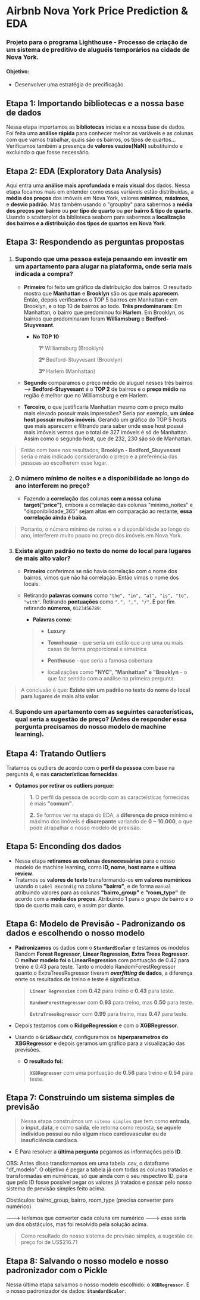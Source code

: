 # Airbnb Nova York Price Prediction & EDA
### Projeto para o programa Lighthouse - Processo de criação de um sistema de preditivo de aluguéis temporários na cidade de Nova York.

#### Objetivo:
- Desenvolver uma estratégia de precificação.

## Etapa 1: Importando bibliotecas e a nossa base de dados
Nessa etapa importamos as **bibliotecas** inicias e a nossa base de dados. Foi feita uma **análise rápida** para conhecer melhor as variáveis e as colunas com que vamos trabalhar, quais são os bairros, os tipos de quartos... Verificamos também a presença de **valores vazios(NaN)** substituindo e excluindo o que fosse necessário.

## Etapa 2: EDA (Exploratory Data Analysis)
Aqui entra uma **análise mais aprofundada e mais visual** dos dados. Nessa etapa focamos mais em entender como essas variáveis estão distribuídas, a **média dos preços** dos imóveis em Nova York, valores **mínimos**, **máximos**, e **desvio padrão**. Mas também usando o "groupby" para sabermos a **média dos preços por bairro** ou **por tipo de quarto** ou **por bairro & tipo de quarto**. Usando o scatterplot da biblioteca seaborn para sabermos a **localização dos bairros e a distribuição dos tipos de quartos em Nova York**.

## Etapa 3: Respondendo as perguntas propostas
1. ### Supondo que uma pessoa esteja pensando em investir em um apartamento para alugar na plataforma, onde seria mais indicada a compra?
     - **Primeiro** foi feito um gráfico da distribuição dos bairros. O resultado mostra que **Manhattan** e **Brooklyn** são os que **mais aparecem**. Então, depois verificamos o TOP 5 bairros em Manhattan e em Brooklyn, e o top 10 de bairros ao todo. **Três predominaram**: Em Manhattan, o bairro que predominou foi **Harlem**. Em Brooklyn, os bairros que predominaram foram **Williamsburg** e **Bedford-Stuyvesant**.
       
       - **No TOP 10**
     
       > **1º** Williamsburg (Brooklyn)
       > 
       > **2º** Bedford-Stuyvesant (Brooklyn)
       >
       > **3º** Harlem (Manhattan)

     - **Segundo** comparamos o preço médio de aluguel nesses três bairros --> **Bedford-Stuyvesant** é o **TOP 2** de bairros e o **preço médio** na região é melhor que no Williamsburg e em Harlem.
     - **Terceiro**, o que justificaria Manhattan mesmo com o preço muito mais elevado possuir mais impressões? Seria por exemplo, **um único host possuir muitos imóveis**. Gerando um gráfico do TOP 5 hosts que mais aparecem e filtrando para saber onde esse host possui mais imóveis vemos que o total de 327 imóveis é só de Manhattan. Assim como o segundo host, que de 232, 230 são só de Manhattan.

> Então com base nos resultados, **Brooklyn - Bedford_Stuyvesant** seria o mais indicado considerando o preço e a preferência das pessoas ao escolherem esse lugar.


2. ### O número mínimo de noites e a disponibilidade ao longo do ano interferem no preço?
     - Fazendo a **correlação** das colunas **com a nossa coluna target("price")**, embora a correlação das colunas "minimo_noites" e "disponibilidade_365" sejam altas em comparação ao restante, **essa correlação ainda é baixa**.

> Portanto, o número mínimo de noites e a disponibilidade ao longo do ano, interferem muito pouco no preço dos imóveis em Nova York.

3. ### Existe algum padrão no texto do nome do local para lugares de mais alto valor?
     - **Primeiro** conferimos se não havia correlação com o nome dos bairros, vimos que não há correlação. Então vimos o nome dos locais.
     - Retirando **palavras comuns** como `"the", "in", "at", "is", "to", "with"`. Retirando **pontuações** como `".", ",", "/"`. E por fim retirando **números**, `0123456789`:

       - **Palavras como:**   
       > - **Luxury**
       > 
       > - **Townhouse** - que seria um estilo que une uma ou mais casas de forma proporcional e simetrica
       > 
       > - **Penthouse** - que seria a famosa cobertura
       >
       > - localizações como **"NYC", "Manhattan" e "Brooklyn** - o que faz sentido com a análise na primeira pergunta.
       > 
> A conclusão é que: **Existe sim um padrão no texto do nome do local para lugares de mais alto valor**.
      
4. ### Supondo um apartamento com as seguintes características, qual seria a sugestão de preço? (Antes de responder essa pergunta precisamos do nosso modelo de machine learning).

## Etapa 4: Tratando Outliers
Tratamos os outliers de acordo com o **perfil da pessoa** com base na pergunta 4, e nas **características fornecidas**. 
- **Optamos por retirar os outliers porque:**
  > **1.** O perfil da pessoa de acordo com as caracteísticas fornecidas é mais **"comum"**.
  > 
  > **2.** Se formos ver na etapa do EDA, a **diferença do preço** mínimo e máximo dos imóveis é **discrepante** variando de **0 ~ 10.000**, o que pode atrapalhar o nosso modelo de previsão.

## Etapa 5: Enconding dos dados
- Nessa etapa **retiramos as colunas desnecessárias** para o nosso modelo de machine learning, como **ID, nome, host name e ultima review**. 
- Tratamos os **valores de texto** transformando-os **em valores numéricos** usando o `Label Encondig` na coluna **"bairro"**, e de forma `manual` atribuindo valores para as colunas **"bairro_group"** e **"room_type"** de acordo com a **média dos preços**. Atribuindo 1 para o grupo de bairro e o tipo de quarto mais caro, e assim por diante.

## Etapa 6: Modelo de Previsão - Padronizando os dados e escolhendo o nosso modelo
- **Padronizamos** os dados com o **`StandardScaler`** e testamos os modelos Random **Forest Regressor**, **Linear Regression**, **Extra Trees Regressor**. O **melhor modelo foi o LinearRegression** com pontuação de 0.42 para treino e 0.43 para teste. Tanto o modelo RandomForestRegressor quanto o ExtraTreesRegressor tiveram ***overfitting* de dados**, a diferença enrte os resultados de treino e teste é significativa.

  
  > **`Linear Regression`** com **0.42** para treino e **0.43** para teste.
  > 
  > **`RandomForestRegressor`** com **0.93** para treino, mas **0.50** para teste.
  >
  > **`ExtraTreesRegressor`** com **0.99** para treino, mas **0.47** para teste.

- Depois testamos com o **RidgeRegression** e com o **XGBRegressor**.
- Usando o **`GridSearchCV`**, configuramos os **hiperparametros do XBGRegressor** e depois geramos um gráfico para a visualização das previsões.
     - **O resultado foi:**
     > **`XGBRegressor`** com uma pontuação de **0.56** para treino e **0.54** para teste. 

## Etapa 7: Construindo um sistema simples de previsão
> Nessa etapa construímos um `sitema simples` que tem como **entrada**, o **input_data**, e como **saída**, ele retorna como reposta, **se aquele indivíduo possui ou não algum risco cardiovascular ou de insuficiência cardíaca**.
- E Para resolver a **última pergunta** pegamos as informações pelo **ID**. 

OBS: Antes disso transformamos em uma tabela .csv, o dataframe "df_modelo". O objetivo é pegar a tabela já com todas as colunas tratadas e transformadas em numéricas, só que ainda com o seu respectivo ID, para que pelo ID fosse possível pegar os valores já tratados e passar pelo nosso sistema de previsão simples feito acima.

Obstáculos: bairro_group, bairro, room_type (precisa converter para numérico)

---> teríamos que converter cada coluna em numérico
---> esse seria um dos obstáculos, mas foi resolvido pela solução acima.
> Como resultado do nosso sistema de previsão simples, a sugestão de preço foi de US$216.71
## Etapa 8: Salvando o nosso modelo e nosso padronizador com o Pickle
Nessa última etapa salvamos o nosso modelo escolhido: o **`XGBRegressor`**. E o nosso padronizador de dados: **`StandardScaler`**.
